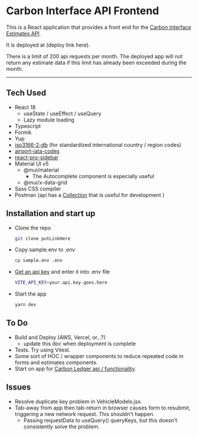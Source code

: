 # Carbon Interface API Frontend

This is a React application that provides a front end for the [Carbon Interface Estimates API](https://www.carboninterface.com/).

It is deployed at (deploy link here).

There is a limit of 200 api requests per month. The deployed app will not return any estimate data if this limit has already been exceeded during the month.

---

## Tech Used
* React 18
  * useState / useEffect / useQuery
  * Lazy module loading
* Typescript
* Formik
* Yup
* [iso3166-2-db](https://www.npmjs.com/package/iso3166-2-db) (for standardized international country / region codes)
* [airport-iata-codes](https://www.npmjs.com/package/airport-iata-codes)
* [react-pro-sidebar](https://www.npmjs.com/package/react-pro-sidebar)
* Material UI v5
  * @mui/material
    * The Autocomplete component is especially useful
  * @mui/x-data-grid
* Sass CSS compiler
* Postman (api has a [Collection](https://carbon-interface.s3.ca-central-1.amazonaws.com/assets/Carbon+Interface.postman_collection.json) that is useful for development )

## Installation and start up
* Clone the repo 
  ```bash
  git clone putLinkHere
  ```
* Copy sample.env to .env
  ```bash
  cp sample.env .env
  ```
* [Get an api key](https://www.carboninterface.com/account/api_credentials) and enter it into .env file
  ```bash
  VITE_API_KEY=your.api.key.goes.here
  ```
* Start the app
  ```bash
  yarn dev
  ```
## To Do
* Build and Deploy (AWS, Vercel, or...?)
  * update this doc when deployment is complete
* Tests. Try using Vitest.
* Some sort of HOC / wrapper components to reduce repeated code in forms and estimates components.
* Start on app for [Carbon Ledger api / functionality](https://docs.carboninterface.com/#/?id=carbon-ledger-api).

## Issues
* Resolve duplicate key problem in VehicleModels.jsx.
* Tab-away from app then tab-return in browser causes form to resubmit, triggering a new network request. This shouldn't happen.
  * Passing requestData to useQuery() queryKeys, but this doesn't consistently solve the problem.